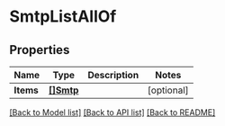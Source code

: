 # SmtpListAllOf

## Properties

Name | Type | Description | Notes
------------ | ------------- | ------------- | -------------
**Items** | [**[]Smtp**](SMTP.md) |  | [optional] 

[[Back to Model list]](../README.md#documentation-for-models) [[Back to API list]](../README.md#documentation-for-api-endpoints) [[Back to README]](../README.md)


